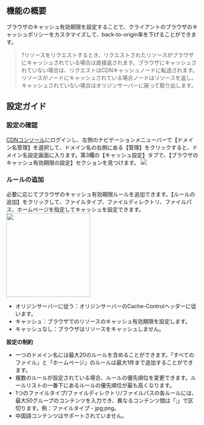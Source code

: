 ## 機能の概要

ブラウザのキャッシュ有効期限を設定することで、クライアントのブラウザのキャッシュポリシーをカスタマイズして、back-to-origin率を下げることができます。

> ?リソースをリクエストするとき、リクエストされたリソースがブラウザにキャッシュされている場合は直接返されます。ブラウザにキャッシュされていない場合は、リクエストはCDNキャッシュノードに転送されます。リソースがノードにキャッシュされている場合ノードはリソースを返し、キャッシュされていない場合はオリジンサーバーに戻って取り出します。

## 設定ガイド

### 設定の確認

[CDNコンソール](https://console.cloud.tencent.com/cdn)にログインし、左側のナビゲーションメニューバーで【ドメイン名管理】を選択して、ドメイン名の右側にある【管理】をクリックすると、ドメイン名設定画面に入ります。第3欄の【キャッシュ設定】タブで、【ブラウザのキャッシュ有効期限の設定】セクションを見つけます。
![](https://main.qcloudimg.com/raw/d74acc06100e385c87176d62459f12a6.png)





### ルールの追加

必要に応じてブラウザのキャッシュ有効期限ルールを追加できます。【ルールの追加】をクリックして、ファイルタイプ、ファイルディレクトリ、ファイルパス、ホームページを指定してキャッシュを設定できます。
<img src="https://main.qcloudimg.com/raw/d98a14185f9e9d41d682fb356601e9e5.jpg" style="height:220px"/>

- オリジンサーバーに従う：オリジンサーバーのCache-Controlヘッダーに従います。
- キャッシュ：ブラウザでのリソースのキャッシュ有効期限を設定します。
- キャッシュなし：ブラウザはリソースをキャッシュしません。



**設定の制約**

- 一つのドメイン名には最大20のルールを含めることができます。「すべてのファイル」と「ホームページ」のルールは最大1件まで追加することができます。
- 複数のルールが設定されている場合、ルールの優先順位を変更できます。ルールリストの一番下にあるルールの優先順位が最も高くなります。
- 1つのファイルタイプ/ファイルディレクトリ/ファイルパスの各ルールには、最大50グループのコンテンツを入力でき、異なるコンテンツ間は「;」で区切ります。例：ファイルタイプ - jpg;png。
- 中国語コンテンツはサポートされていません。
